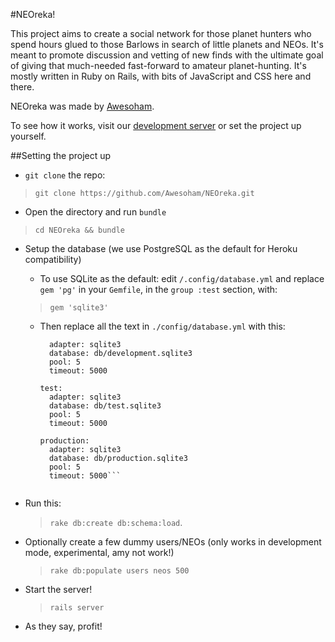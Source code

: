 #NEOreka!

This project aims to create a social network for those planet hunters who spend hours glued to those Barlows in search of little planets and NEOs. It's meant to promote discussion and vetting of new finds with the ultimate goal of giving that much-needed fast-forward to amateur planet-hunting.
It's mostly written in Ruby on Rails, with bits of JavaScript and CSS here and there.

NEOreka was made by [Awesoham](http://awesoham.wordpress.com).


To see how it works, visit our [development server](http://neoreka.herokuapp.com) or set the project up yourself.

##Setting the project up

* `git clone` the repo:
> `git clone https://github.com/Awesoham/NEOreka.git`

* Open the directory and run `bundle`
> `cd NEOreka && bundle`

* Setup the database (we use PostgreSQL as the default for Heroku compatibility)

    * To use SQLite as the default: edit `/.config/database.yml` and replace `gem 'pg'` in your `Gemfile`, in the `group :test` section, with: 
    > `gem 'sqlite3'`

    * Then replace all the text in `./config/database.yml` with this:
        ```development:
          adapter: sqlite3
          database: db/development.sqlite3
          pool: 5
          timeout: 5000

        test:
          adapter: sqlite3
          database: db/test.sqlite3
          pool: 5
          timeout: 5000

        production:
          adapter: sqlite3
          database: db/production.sqlite3
          pool: 5
          timeout: 5000```
          
* Run this:
    > `rake db:create db:schema:load`.

* Optionally create a few dummy users/NEOs (only works in development mode, experimental, amy not work!)
    > `rake db:populate users neos 500`

* Start the server!
    > `rails server`

* As they say, profit!
